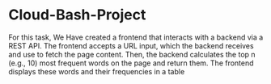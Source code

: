 # Cloud-Bash-Project

For this task, We Have created a frontend that interacts with a backend via a REST API. The frontend accepts a URL input, which the backend receives and use to fetch the page content. Then, the backend calculates the top n (e.g., 10) most frequent words on the page and return them. The frontend displays these words and their frequencies in a table
